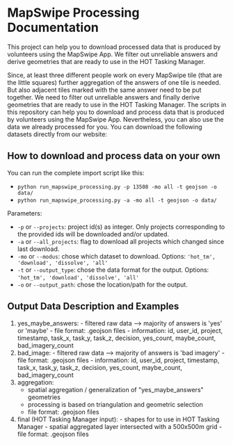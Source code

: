# MapSwipe Processing Documentation

This project can help you to download processed data that is produced by volunteers using the MapSwipe App. We filter out unreliable answers and derive geometries that are ready to use in the HOT Tasking Manager.

Since, at least three different people work on every MapSwipe tile (that are the little squares) further aggregation of the answers of one tile is needed. But also adjacent tiles marked with the same answer need to be put together. We need to filter out unreliable answers and finally derive geometries that are ready to use in the HOT Tasking Manager.
The scripts in this repository can help you to download and process data that is produced by volunteers using the MapSwipe App. Nevertheless, you can also use the data we already processed for you. You can download the following datasets directly from our website:


## How to download and process data on your own
You can run the complete import script like this:
* `python run_mapswipe_processing.py -p 13508 -mo all -t geojson -o data/`
* `python run_mapswipe_processing.py -a -mo all -t geojson -o data/`

Parameters:
* `-p` or `--projects`: project id(s) as integer. Only projects corresponding to the provided ids will be downloaded and/or updated.
* `-a` or `--all_projects`: flag to download all projects which changed since last download.
* `-mo` or `--modus`: chose which dataset to download. Options: `'hot_tm', 'download', 'dissolve', 'all'`
* `-t` or `--output_type`: chose the data format for the output. Options: `'hot_tm', 'download', 'dissolve', 'all'`
* `-o` or `--output_path`: chose the location/path for the output.

## Output Data Description and Examples
  1. yes_maybe_answers:
    - filtered raw data --> majority of answers is 'yes' or 'maybe'
    - file format: .geojson files
    - information: id, user_id, project, timestamp, task_x, task_y, task_z, decision, yes_count, maybe_count, bad_imagery_count
  2. bad_image:
    - filtered raw data --> majority of answers is 'bad imagery'
    - file format: .geojson files
    - information: id, user_id, project, timestamp, task_x, task_y, task_z, decision, yes_count, maybe_count, bad_imagery_count
  3. aggregation:
      - spatial aggregation / generalization of "yes_maybe_answers" geometries
      - processing is based on triangulation and geometric selection
      - file format: .geojson files
  4. final (HOT Tasking Manager input):
    - shapes for to use in HOT Tasking Manager
    - spatial aggregated layer intersected with a 500x500m grid
    - file format: .geojson files

